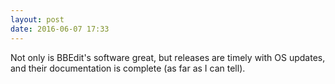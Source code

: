 ```yaml
---
layout: post
date: 2016-06-07 17:33
---
```

Not only is BBEdit's software great, but releases are timely with OS updates, and their documentation is complete (as far as I can tell). 
